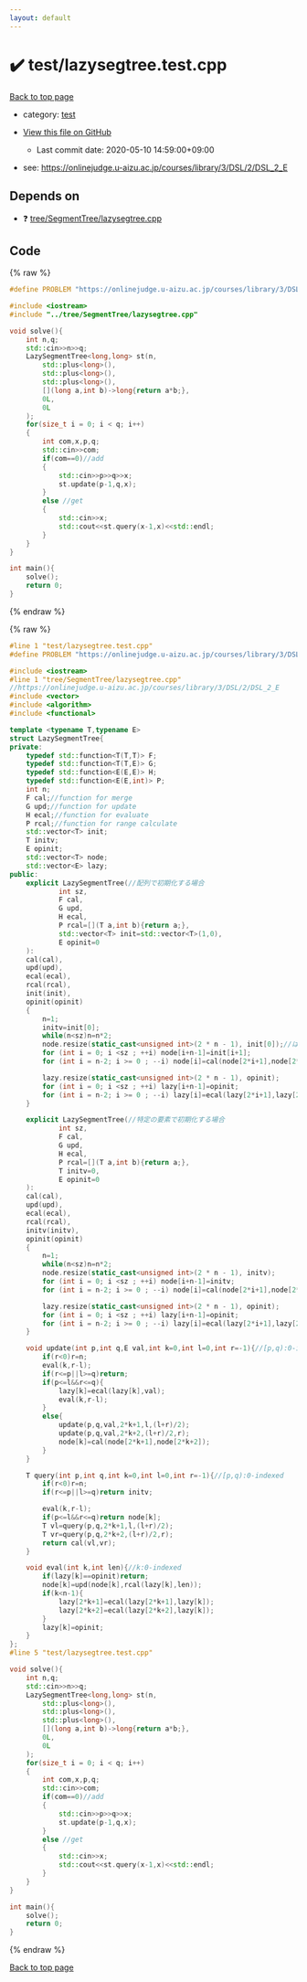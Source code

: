 ```yaml
---
layout: default
---
```


<!-- mathjax config similar to math.stackexchange -->
<script type="text/javascript" async
  src="https://cdnjs.cloudflare.com/ajax/libs/mathjax/2.7.5/MathJax.js?config=TeX-MML-AM_CHTML">
</script>
<script type="text/x-mathjax-config">
  MathJax.Hub.Config({
    TeX: { equationNumbers: { autoNumber: "AMS" }},
    tex2jax: {
      inlineMath: [ ['$','$'] ],
      processEscapes: true
    },
    "HTML-CSS": { matchFontHeight: false },
    displayAlign: "left",
    displayIndent: "2em"
  });
</script>

<script type="text/javascript" src="https://cdnjs.cloudflare.com/ajax/libs/jquery/3.4.1/jquery.min.js"></script>
<script src="https://cdn.jsdelivr.net/npm/jquery-balloon-js@1.1.2/jquery.balloon.min.js" integrity="sha256-ZEYs9VrgAeNuPvs15E39OsyOJaIkXEEt10fzxJ20+2I=" crossorigin="anonymous"></script>
<script type="text/javascript" src="../../assets/js/copy-button.js"></script>
<link rel="stylesheet" href="../../assets/css/copy-button.css" />


# :heavy_check_mark: test/lazysegtree.test.cpp

<a href="../../index.html">Back to top page</a>

* category: <a href="../../index.html#098f6bcd4621d373cade4e832627b4f6">test</a>
* <a href="{{ site.github.repository_url }}/blob/master/test/lazysegtree.test.cpp">View this file on GitHub</a>
    - Last commit date: 2020-05-10 14:59:00+09:00


* see: <a href="https://onlinejudge.u-aizu.ac.jp/courses/library/3/DSL/2/DSL_2_E">https://onlinejudge.u-aizu.ac.jp/courses/library/3/DSL/2/DSL_2_E</a>


## Depends on

* :question: <a href="../../library/tree/SegmentTree/lazysegtree.cpp.html">tree/SegmentTree/lazysegtree.cpp</a>


## Code

<a id="unbundled"></a>
{% raw %}
```cpp
#define PROBLEM "https://onlinejudge.u-aizu.ac.jp/courses/library/3/DSL/2/DSL_2_E"

#include <iostream>
#include "../tree/SegmentTree/lazysegtree.cpp"

void solve(){
    int n,q;
    std::cin>>n>>q;
    LazySegmentTree<long,long> st(n,
        std::plus<long>(),
        std::plus<long>(),
        std::plus<long>(),
        [](long a,int b)->long{return a*b;},
        0L,
        0L
    );
    for(size_t i = 0; i < q; i++)
    {
        int com,x,p,q;
        std::cin>>com;
        if(com==0)//add
        {
            std::cin>>p>>q>>x;
            st.update(p-1,q,x);
        }
        else //get
        {
            std::cin>>x;
            std::cout<<st.query(x-1,x)<<std::endl;
        }
    }
}

int main(){
    solve();
    return 0;
}
```
{% endraw %}

<a id="bundled"></a>
{% raw %}
```cpp
#line 1 "test/lazysegtree.test.cpp"
#define PROBLEM "https://onlinejudge.u-aizu.ac.jp/courses/library/3/DSL/2/DSL_2_E"

#include <iostream>
#line 1 "tree/SegmentTree/lazysegtree.cpp"
//https://onlinejudge.u-aizu.ac.jp/courses/library/3/DSL/2/DSL_2_E
#include <vector>
#include <algorithm>
#include <functional>

template <typename T,typename E>
struct LazySegmentTree{
private:
    typedef std::function<T(T,T)> F;
    typedef std::function<T(T,E)> G;
    typedef std::function<E(E,E)> H;
    typedef std::function<E(E,int)> P;
    int n;
    F cal;//function for merge
    G upd;//function for update
    H ecal;//function for evaluate
    P rcal;//function for range calculate
    std::vector<T> init;
    T initv;
    E opinit;
    std::vector<T> node;
    std::vector<E> lazy;
public:
    explicit LazySegmentTree(//配列で初期化する場合
            int sz,
            F cal,
            G upd,
            H ecal,
            P rcal=[](T a,int b){return a;},
            std::vector<T> init=std::vector<T>(1,0),
            E opinit=0
    ):
    cal(cal),
    upd(upd),
    ecal(ecal),
    rcal(rcal),
    init(init),
    opinit(opinit)
    {
        n=1;
        initv=init[0];
        while(n<sz)n=n*2;
        node.resize(static_cast<unsigned int>(2 * n - 1), init[0]);//はみ出る分は0番地に指定
        for (int i = 0; i <sz ; ++i) node[i+n-1]=init[i+1];
        for (int i = n-2; i >= 0 ; --i) node[i]=cal(node[2*i+1],node[2*i+2]);

        lazy.resize(static_cast<unsigned int>(2 * n - 1), opinit);
        for (int i = 0; i <sz ; ++i) lazy[i+n-1]=opinit;
        for (int i = n-2; i >= 0 ; --i) lazy[i]=ecal(lazy[2*i+1],lazy[2*i+2]);
    }

    explicit LazySegmentTree(//特定の要素で初期化する場合
            int sz,
            F cal,
            G upd,
            H ecal,
            P rcal=[](T a,int b){return a;},
            T initv=0,
            E opinit=0
    ):
    cal(cal),
    upd(upd),
    ecal(ecal),
    rcal(rcal),
    initv(initv),
    opinit(opinit)
    {
        n=1;
        while(n<sz)n=n*2;
        node.resize(static_cast<unsigned int>(2 * n - 1), initv);
        for (int i = 0; i <sz ; ++i) node[i+n-1]=initv;
        for (int i = n-2; i >= 0 ; --i) node[i]=cal(node[2*i+1],node[2*i+2]);

        lazy.resize(static_cast<unsigned int>(2 * n - 1), opinit);
        for (int i = 0; i <sz ; ++i) lazy[i+n-1]=opinit;
        for (int i = n-2; i >= 0 ; --i) lazy[i]=ecal(lazy[2*i+1],lazy[2*i+2]);
    }

    void update(int p,int q,E val,int k=0,int l=0,int r=-1){//[p,q):0-indexed
        if(r<0)r=n;
        eval(k,r-l);
        if(r<=p||l>=q)return;
        if(p<=l&&r<=q){
            lazy[k]=ecal(lazy[k],val);
            eval(k,r-l);
        }
        else{
            update(p,q,val,2*k+1,l,(l+r)/2);
            update(p,q,val,2*k+2,(l+r)/2,r);
            node[k]=cal(node[2*k+1],node[2*k+2]);
        }
    }

    T query(int p,int q,int k=0,int l=0,int r=-1){//[p,q):0-indexed
        if(r<0)r=n;
        if(r<=p||l>=q)return initv;

        eval(k,r-l);
        if(p<=l&&r<=q)return node[k];
        T vl=query(p,q,2*k+1,l,(l+r)/2);
        T vr=query(p,q,2*k+2,(l+r)/2,r);
        return cal(vl,vr);
    }

    void eval(int k,int len){//k:0-indexed
        if(lazy[k]==opinit)return;
        node[k]=upd(node[k],rcal(lazy[k],len));
        if(k<n-1){
            lazy[2*k+1]=ecal(lazy[2*k+1],lazy[k]);
            lazy[2*k+2]=ecal(lazy[2*k+2],lazy[k]);
        }
        lazy[k]=opinit;
    }
};
#line 5 "test/lazysegtree.test.cpp"

void solve(){
    int n,q;
    std::cin>>n>>q;
    LazySegmentTree<long,long> st(n,
        std::plus<long>(),
        std::plus<long>(),
        std::plus<long>(),
        [](long a,int b)->long{return a*b;},
        0L,
        0L
    );
    for(size_t i = 0; i < q; i++)
    {
        int com,x,p,q;
        std::cin>>com;
        if(com==0)//add
        {
            std::cin>>p>>q>>x;
            st.update(p-1,q,x);
        }
        else //get
        {
            std::cin>>x;
            std::cout<<st.query(x-1,x)<<std::endl;
        }
    }
}

int main(){
    solve();
    return 0;
}

```
{% endraw %}

<a href="../../index.html">Back to top page</a>

